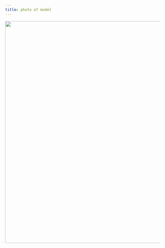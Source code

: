 ```yaml
---
title: photo of model
---
```


<img src="https://elizabethcase.net/rda/assets/model.png" width="960" height="720">
														